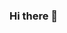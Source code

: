 ### Hi there 👋

<!--
**pluemthnn/pluemthnn** is a ✨ _special_ ✨ repository because its `README.md` (this file) appears on your GitHub profile.

![Anurag's GitHub stats](https://github-readme-stats.vercel.app/api?username=pluemthnn&theme=tokyonight&show_icons=true)


